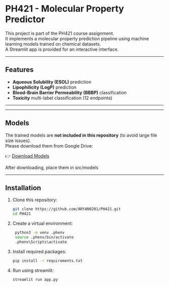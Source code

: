 # PH421 - Molecular Property Predictor

This project is part of the PH421 course assignment.  
It implements a molecular property prediction pipeline using machine learning models trained on chemical datasets.  
A Streamlit app is provided for an interactive interface.

---

## Features
- **Aqueous Solubility (ESOL)** prediction
- **Lipophilicity (LogP)** prediction
- **Blood-Brain Barrier Permeability (BBBP)** classification
- **Toxicity** multi-label classification (12 endpoints)

---
---

## Models
The trained models are **not included in this repository** (to avoid large file size issues).  
Please download them from Google Drive:  

👉 [Download Models](https://drive.google.com/drive/folders/1GExedUoRx8k84HtIRk8QLAu2kDryq4ye?usp=drive_link)

After downloading, place them in src/models

---

## Installation
1. Clone this repository:
   ```bash
   git clone https://github.com/ARYAN0201/PH421.git
   cd PH421
   ```
2. Create a virtual environment:
   ```bash
    python3 -m venv .phenv
    source .phenv/bin/activate
    .phenv\Scripts\activate
    ```
3. Install required packages:
   ```bash
   pip install -r requirements.txt
   ```
4. Run using streamlit:
   ```bash
   streamlit run app.py
   ```